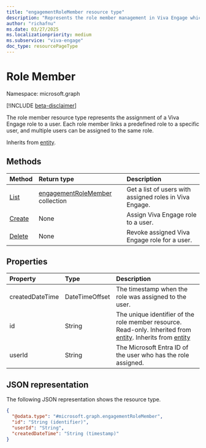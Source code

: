 ```yaml
---
title: "engagementRoleMember resource type"
description: "Represents the role member management in Viva Engage which involves assigning and managing various administrative roles and corp comm role within the Viva Engage platform."
author: "richafnu"
ms.date: 03/27/2025
ms.localizationpriority: medium
ms.subservice: "viva-engage"
doc_type: resourcePageType
---
```


# Role Member

Namespace: microsoft.graph

[!INCLUDE [beta-disclaimer](../../includes/beta-disclaimer.md)]

<!-- Viva Engage handles role member management by assigning and managing various member roles within the platform.  -->

<!-- Add a paragraph here -->
<!-- 
Each member role is mapped in Microsoft Entra ID and [assigned in the Microsoft 365 admin portal](https://learn.microsoft.com/en-us/microsoft-365/admin/add-users/assign-admin-roles?view=o365-worldwide), allowing for the assignment of another roles for collaboration, tasks, and maintenance. For more details, refer to [https://learn.microsoft.com/en-us/viva/engage/member-roles](https://learn.microsoft.com/en-us/viva/engage/eac-key-admin-roles-permissions). -->

The role member resource type represents the assignment of a Viva Engage role to a user. Each role member links a predefined role to a specific user, and multiple users can be assigned to the same role.

Inherits from [entity](../resources/entity.md).

## Methods
|Method|Return type|Description|
|:---|:---|:---|
|[List](../api/engagementrole-list-members.md)|[engagementRoleMember](../resources/engagementrolemember.md) collection|Get a list of users with assigned roles in Viva Engage.|
|[Create](../api/engagementrole-post-members.md)|None|Assign Viva Engage role to a user.|
|[Delete](../api/engagementrole-delete-members.md)|None|Revoke assigned Viva Engage role for a user.|

## Properties
|Property|Type|Description|
|:---|:---|:---|
|createdDateTime|DateTimeOffset|The timestamp when the role was assigned to the user.|
|id|String|The unique identifier of the role member resource. Read-only. Inherited from [entity](../resources/entity.md). Inherits from [entity](../resources/entity.md)|
|userId|String|The Microsoft Entra ID of the user who has the role assigned.|


## JSON representation
The following JSON representation shows the resource type.
<!-- {
  "blockType": "resource",
  "keyProperty": "id",
  "@odata.type": "microsoft.graph.engagementRoleMember",
  "baseType": "microsoft.graph.entity",
  "openType": false
}
-->
``` json
{
  "@odata.type": "#microsoft.graph.engagementRoleMember",
  "id": "String (identifier)",
  "userId": "String",
  "createdDateTime": "String (timestamp)"
}
```

